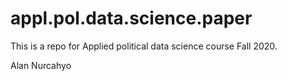 # appl.pol.data.science.paper

This is a repo for Applied political data science course Fall 2020.

Alan Nurcahyo
